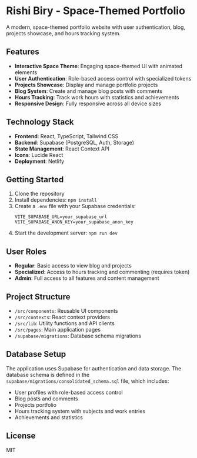 # Rishi Biry - Space-Themed Portfolio

A modern, space-themed portfolio website with user authentication, blog, projects showcase, and hours tracking system.

## Features

- **Interactive Space Theme**: Engaging space-themed UI with animated elements
- **User Authentication**: Role-based access control with specialized tokens
- **Projects Showcase**: Display and manage portfolio projects
- **Blog System**: Create and manage blog posts with comments
- **Hours Tracking**: Track work hours with statistics and achievements
- **Responsive Design**: Fully responsive across all device sizes

## Technology Stack

- **Frontend**: React, TypeScript, Tailwind CSS
- **Backend**: Supabase (PostgreSQL, Auth, Storage)
- **State Management**: React Context API
- **Icons**: Lucide React
- **Deployment**: Netlify

## Getting Started

1. Clone the repository
2. Install dependencies: `npm install`
3. Create a `.env` file with your Supabase credentials:
   ```
   VITE_SUPABASE_URL=your_supabase_url
   VITE_SUPABASE_ANON_KEY=your_supabase_anon_key
   ```
4. Start the development server: `npm run dev`

## User Roles

- **Regular**: Basic access to view blog and projects
- **Specialized**: Access to hours tracking and commenting (requires token)
- **Admin**: Full access to all features and content management

## Project Structure

- `/src/components`: Reusable UI components
- `/src/contexts`: React context providers
- `/src/lib`: Utility functions and API clients
- `/src/pages`: Main application pages
- `/supabase/migrations`: Database schema migrations

## Database Setup

The application uses Supabase for authentication and data storage. The database schema is defined in the `supabase/migrations/consolidated_schema.sql` file, which includes:

- User profiles with role-based access control
- Blog posts and comments
- Projects portfolio
- Hours tracking system with subjects and work entries
- Achievements and statistics

## License

MIT